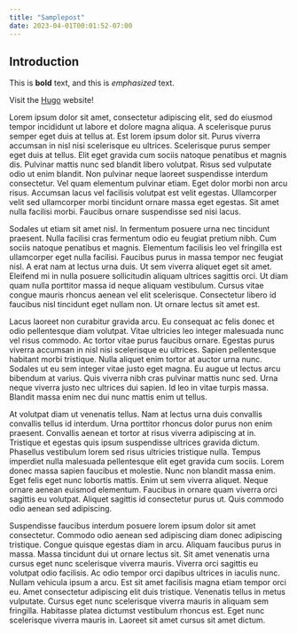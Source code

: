 ```yaml
---
title: "Samplepost"
date: 2023-04-01T00:01:52-07:00
---
```

## Introduction

This is **bold** text, and this is *emphasized* text.

Visit the [Hugo](https://gohugo.io) website!

Lorem ipsum dolor sit amet, consectetur adipiscing elit, sed do eiusmod tempor incididunt ut labore et dolore magna aliqua. A scelerisque purus semper eget duis at tellus at. Est lorem ipsum dolor sit. Purus viverra accumsan in nisl nisi scelerisque eu ultrices. Scelerisque purus semper eget duis at tellus. Elit eget gravida cum sociis natoque penatibus et magnis dis. Pulvinar mattis nunc sed blandit libero volutpat. Risus sed vulputate odio ut enim blandit. Non pulvinar neque laoreet suspendisse interdum consectetur. Vel quam elementum pulvinar etiam. Eget dolor morbi non arcu risus. Accumsan lacus vel facilisis volutpat est velit egestas. Ullamcorper velit sed ullamcorper morbi tincidunt ornare massa eget egestas. Sit amet nulla facilisi morbi. Faucibus ornare suspendisse sed nisi lacus.

Sodales ut etiam sit amet nisl. In fermentum posuere urna nec tincidunt praesent. Nulla facilisi cras fermentum odio eu feugiat pretium nibh. Cum sociis natoque penatibus et magnis. Elementum facilisis leo vel fringilla est ullamcorper eget nulla facilisi. Faucibus purus in massa tempor nec feugiat nisl. A erat nam at lectus urna duis. Ut sem viverra aliquet eget sit amet. Eleifend mi in nulla posuere sollicitudin aliquam ultrices sagittis orci. Ut diam quam nulla porttitor massa id neque aliquam vestibulum. Cursus vitae congue mauris rhoncus aenean vel elit scelerisque. Consectetur libero id faucibus nisl tincidunt eget nullam non. Ut ornare lectus sit amet est.

Lacus laoreet non curabitur gravida arcu. Eu consequat ac felis donec et odio pellentesque diam volutpat. Vitae ultricies leo integer malesuada nunc vel risus commodo. Ac tortor vitae purus faucibus ornare. Egestas purus viverra accumsan in nisl nisi scelerisque eu ultrices. Sapien pellentesque habitant morbi tristique. Nulla aliquet enim tortor at auctor urna nunc. Sodales ut eu sem integer vitae justo eget magna. Eu augue ut lectus arcu bibendum at varius. Quis viverra nibh cras pulvinar mattis nunc sed. Urna neque viverra justo nec ultrices dui sapien. Id leo in vitae turpis massa. Blandit massa enim nec dui nunc mattis enim ut tellus.

At volutpat diam ut venenatis tellus. Nam at lectus urna duis convallis convallis tellus id interdum. Urna porttitor rhoncus dolor purus non enim praesent. Convallis aenean et tortor at risus viverra adipiscing at in. Tristique et egestas quis ipsum suspendisse ultrices gravida dictum. Phasellus vestibulum lorem sed risus ultricies tristique nulla. Tempus imperdiet nulla malesuada pellentesque elit eget gravida cum sociis. Lorem donec massa sapien faucibus et molestie. Nunc non blandit massa enim. Eget felis eget nunc lobortis mattis. Enim ut sem viverra aliquet. Neque ornare aenean euismod elementum. Faucibus in ornare quam viverra orci sagittis eu volutpat. Aliquet sagittis id consectetur purus ut. Quis commodo odio aenean sed adipiscing.

Suspendisse faucibus interdum posuere lorem ipsum dolor sit amet consectetur. Commodo odio aenean sed adipiscing diam donec adipiscing tristique. Congue quisque egestas diam in arcu. Aliquam faucibus purus in massa. Massa tincidunt dui ut ornare lectus sit. Sit amet venenatis urna cursus eget nunc scelerisque viverra mauris. Viverra orci sagittis eu volutpat odio facilisis. Ac odio tempor orci dapibus ultrices in iaculis nunc. Nullam vehicula ipsum a arcu. Est sit amet facilisis magna etiam tempor orci eu. Amet consectetur adipiscing elit duis tristique. Venenatis tellus in metus vulputate. Cursus eget nunc scelerisque viverra mauris in aliquam sem fringilla. Habitasse platea dictumst vestibulum rhoncus est. Eget nunc scelerisque viverra mauris in. Laoreet sit amet cursus sit amet dictum.